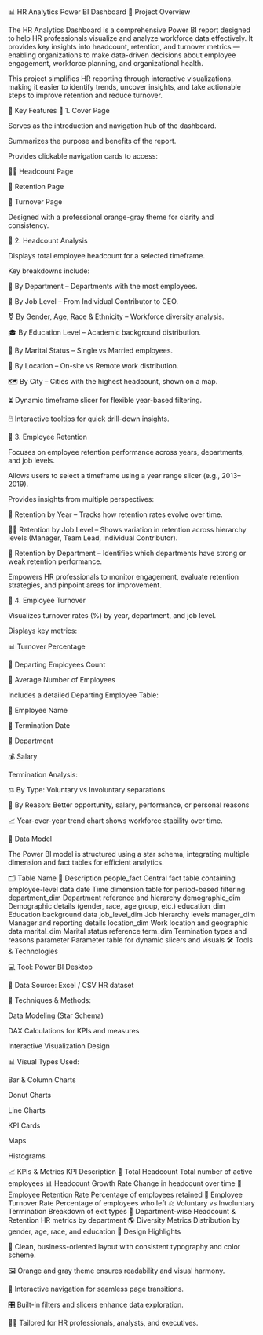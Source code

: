 📊 HR Analytics Power BI Dashboard
🧾 Project Overview

The HR Analytics Dashboard is a comprehensive Power BI report designed to help HR professionals visualize and analyze workforce data effectively.
It provides key insights into headcount, retention, and turnover metrics — enabling organizations to make data-driven decisions about employee engagement, workforce planning, and organizational health.

This project simplifies HR reporting through interactive visualizations, making it easier to identify trends, uncover insights, and take actionable steps to improve retention and reduce turnover.

🚀 Key Features
🧩 1. Cover Page

Serves as the introduction and navigation hub of the dashboard.

Summarizes the purpose and benefits of the report.

Provides clickable navigation cards to access:

🧍‍♂️ Headcount Page

🔁 Retention Page

🔻 Turnover Page

Designed with a professional orange-gray theme for clarity and consistency.

👥 2. Headcount Analysis

Displays total employee headcount for a selected timeframe.

Key breakdowns include:

🏢 By Department – Departments with the most employees.

🧱 By Job Level – From Individual Contributor to CEO.

⚧ By Gender, Age, Race & Ethnicity – Workforce diversity analysis.

🎓 By Education Level – Academic background distribution.

💍 By Marital Status – Single vs Married employees.

📍 By Location – On-site vs Remote work distribution.

🗺️ By City – Cities with the highest headcount, shown on a map.

⏳ Dynamic timeframe slicer for flexible year-based filtering.

🖱️ Interactive tooltips for quick drill-down insights.

🔁 3. Employee Retention

Focuses on employee retention performance across years, departments, and job levels.

Allows users to select a timeframe using a year range slicer (e.g., 2013–2019).

Provides insights from multiple perspectives:

📅 Retention by Year – Tracks how retention rates evolve over time.

🧑‍💼 Retention by Job Level – Shows variation in retention across hierarchy levels (Manager, Team Lead, Individual Contributor).

🏢 Retention by Department – Identifies which departments have strong or weak retention performance.

Empowers HR professionals to monitor engagement, evaluate retention strategies, and pinpoint areas for improvement.

🔻 4. Employee Turnover

Visualizes turnover rates (%) by year, department, and job level.

Displays key metrics:

📊 Turnover Percentage

🧮 Departing Employees Count

👥 Average Number of Employees

Includes a detailed Departing Employee Table:

🧾 Employee Name

📅 Termination Date

🏢 Department

💰 Salary

Termination Analysis:

⚖️ By Type: Voluntary vs Involuntary separations

💼 By Reason: Better opportunity, salary, performance, or personal reasons

📈 Year-over-year trend chart shows workforce stability over time.

🧠 Data Model

The Power BI model is structured using a star schema, integrating multiple dimension and fact tables for efficient analytics.

🗂️ Table Name	📘 Description
people_fact	Central fact table containing employee-level data
date	Time dimension table for period-based filtering
department_dim	Department reference and hierarchy
demographic_dim	Demographic details (gender, race, age group, etc.)
education_dim	Education background data
job_level_dim	Job hierarchy levels
manager_dim	Manager and reporting details
location_dim	Work location and geographic data
marital_dim	Marital status reference
term_dim	Termination types and reasons
parameter	Parameter table for dynamic slicers and visuals
🛠️ Tools & Technologies

💻 Tool: Power BI Desktop

📂 Data Source: Excel / CSV HR dataset

🧮 Techniques & Methods:

Data Modeling (Star Schema)

DAX Calculations for KPIs and measures

Interactive Visualization Design

📊 Visual Types Used:

Bar & Column Charts

Donut Charts

Line Charts

KPI Cards

Maps

Histograms

📈 KPIs & Metrics
KPI	Description
👥 Total Headcount	Total number of active employees
📊 Headcount Growth Rate	Change in headcount over time
🔁 Employee Retention Rate	Percentage of employees retained
🔻 Employee Turnover Rate	Percentage of employees who left
⚖️ Voluntary vs Involuntary Termination	Breakdown of exit types
🏢 Department-wise Headcount & Retention	HR metrics by department
🌎 Diversity Metrics	Distribution by gender, age, race, and education
🎨 Design Highlights

🧡 Clean, business-oriented layout with consistent typography and color scheme.

🖼️ Orange and gray theme ensures readability and visual harmony.

🧭 Interactive navigation for seamless page transitions.

🎛️ Built-in filters and slicers enhance data exploration.

👩‍💼 Tailored for HR professionals, analysts, and executives.
